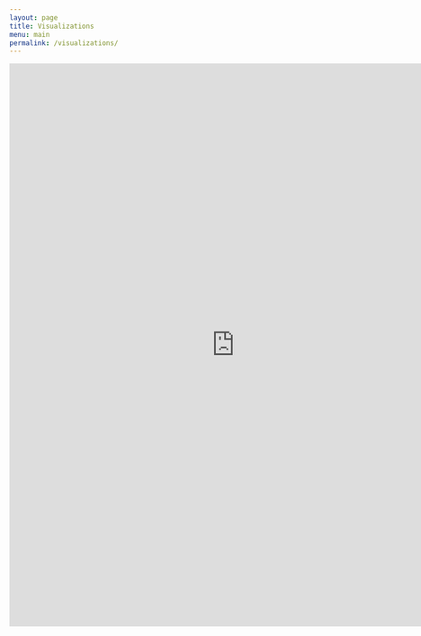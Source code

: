 ```yaml
---
layout: page
title: Visualizations
menu: main
permalink: /visualizations/
---
```


<style type="text/css">
    .image-left {
      display: block;
      margin-left: auto;
      margin-right: auto;
      float: right;
    }
    </style>

<html>
<head><title>Sex segregation across wage ranks in Dutch organizations, 2011-2023</title></head>
<body>
<iframe height="1000" width="800" frameborder="no" src="https://cjanietz.shinyapps.io/sexsegregation_wageranks_NL/"> </iframe>
</body>
</html>
